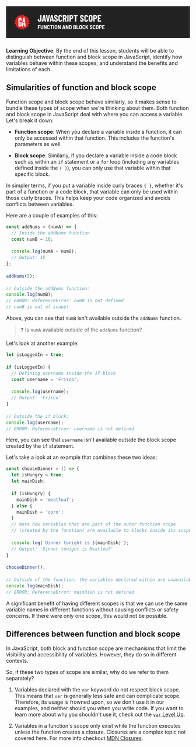 # ![JavaScript Scope - Function and Block Scope](./assets/hero.png)

**Learning Objective**: By the end of this lesson, students will be able to distinguish between function and block scope in JavaScript, identify how variables behave within these scopes, and understand the benefits and limitations of each.

## Simularities of function and block scope

Function scope and block scope behave similarly, so it makes sense to bundle these types of scope when we're thinking about them. Both function and block scope in JavaScript deal with where you can access a variable. Let's break it down:

- **Function scope**: When you declare a variable inside a function, it can only be accessed within that function. This includes the function's parameters as well.

- **Block scope**: Similarly, if you declare a variable inside a code block such as within an `if` statement or a `for` loop (including any variables defined inside the `( )`), you can only use that variable within that specific block.

In simpler terms, if you put a variable inside curly braces `{ }`, whether it's part of a function or a code block, that variable can only be used within those curly braces. This helps keep your code organized and avoids conflicts between variables.

Here are a couple of examples of this:

```js
const addNums = (numA) => {
  // Inside the addNums function
  const numB = 10;

  console.log(numA + numB);
  // Output: 15
};

addNums(5);

// Outside the addNums function:
console.log(numB);
// ERROR: ReferenceError: numB is not defined
// numB is out of scope!
```

Above, you can see that `numB` isn't available outside the `addNums` function.

> ❓ Is `numA` available outside of the `addNums` function?


Let's look at another example:

```js
let isLoggedIn = true;

if (isLoggedIn) {
  // Defining username inside the if block
  const username = 'Frisco';

  console.log(username); 
  // Output: 'Frisco'
}

// Outside the if block:
console.log(username); 
// ERROR: ReferenceError: username is not defined
```

Here, you can see that `username` isn't available outside the block scope created by the `if` statement.

Let's take a look at an example that combines these two ideas:

```js
const chooseDinner = () => {
  let isHungry = true;
  let mainDish;

  if (isHungry) {
    mainDish = 'meatloaf';
  } else {
    mainDish = 'corn';
  }
  // Note how variables that are part of the outer function scope
  // (created by the function) are available to blocks inside its scope!

  console.log(`Dinner tonight is ${mainDish}`);
  // Output: 'Dinner tonight is Meatloaf'
}

chooseDinner();

// Outside of the function, the variables declared within are unavailable.
console.log(mainDish);
// ERROR: ReferenceError: mainDish is not defined
```

A significant benefit of having different scopes is that we can use the same variable names in different functions without causing conflicts or safety concerns. If there were only one scope, this would not be possible.

## Differences between function and block scope

In JavaScript, both block and function scope are mechanisms that limit the visibility and accessibility of variables. However, they do so in different contexts.

So, if these two types of scope are similar, why do we refer to them separately?

1) Variables declared with the `var` keyword do not respect block scope. This means that `var` is generally less safe and can complicate scope. Therefore, its usage is frowned upon, so we don't use it in our examples, and neither should you when you write code. If you want to learn more about why you shouldn't use it, check out the [`var` Level Up](../level-up/var.md).

2) Variables in a function's scope only exist while the function executes unless the function creates a closure. Closures are a complex topic not covered here. For more info checkout [MDN Closures](https://developer.mozilla.org/en-US/docs/Web/JavaScript/Closures).
